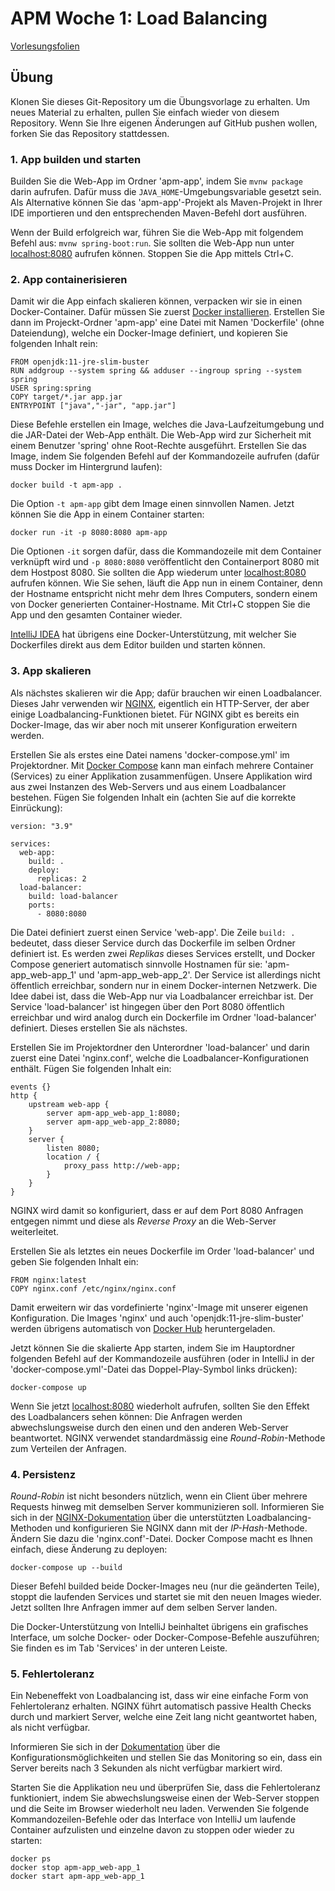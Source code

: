 # APM Woche 1: Load Balancing


[Vorlesungsfolien](Loadbalacing.pdf)


## Übung


Klonen Sie dieses Git-Repository um die Übungsvorlage zu erhalten. Um neues
Material zu erhalten, pullen Sie einfach wieder von diesem Repository. Wenn Sie
Ihre eigenen Änderungen auf GitHub pushen wollen, forken Sie das Repository
stattdessen.


### 1. App builden und starten

Builden Sie die Web-App im Ordner 'apm-app', indem Sie `mvnw package` darin
aufrufen. Dafür muss die `JAVA_HOME`-Umgebungsvariable gesetzt sein. Als
Alternative können Sie das 'apm-app'-Projekt als Maven-Projekt in Ihrer IDE
importieren und den entsprechenden Maven-Befehl dort ausführen.

Wenn der Build erfolgreich war, führen Sie die Web-App mit folgendem Befehl
aus: `mvnw spring-boot:run`. Sie sollten die Web-App nun unter
[localhost:8080](http://localhost:8080) aufrufen können. Stoppen Sie die App
mittels Ctrl+C.


### 2. App containerisieren

Damit wir die App einfach skalieren können, verpacken wir sie in einen
Docker-Container. Dafür müssen Sie zuerst
[Docker installieren](https://www.docker.com/products/docker-desktop). Erstellen
Sie dann im Projeckt-Ordner 'apm-app' eine Datei mit Namen
'Dockerfile' (ohne Dateiendung), welche ein Docker-Image definiert, und kopieren
Sie folgenden Inhalt rein:

    FROM openjdk:11-jre-slim-buster
    RUN addgroup --system spring && adduser --ingroup spring --system spring
    USER spring:spring
    COPY target/*.jar app.jar
    ENTRYPOINT ["java","-jar", "app.jar"]

Diese Befehle erstellen ein Image, welches die Java-Laufzeitumgebung und die
JAR-Datei der Web-App enthält. Die Web-App wird zur Sicherheit mit einem
Benutzer 'spring' ohne Root-Rechte ausgeführt. Erstellen Sie das Image, indem
Sie folgenden Befehl auf der Kommandozeile aufrufen (dafür muss Docker im
Hintergrund laufen):

    docker build -t apm-app .

Die Option `-t apm-app` gibt dem Image einen sinnvollen Namen. Jetzt können
Sie die App in einem Container starten:

    docker run -it -p 8080:8080 apm-app

Die Optionen `-it` sorgen dafür, dass die Kommandozeile mit dem Container
verknüpft wird und `-p 8080:8080` veröffentlicht den Containerport 8080 mit dem
Hostpost 8080. Sie sollten die App wiederum unter
[localhost:8080](http://localhost:8080) aufrufen können. Wie Sie sehen, läuft
die App nun in einem Container, denn der Hostname entspricht nicht mehr dem
Ihres Computers, sondern einem von Docker generierten Container-Hostname. Mit
Ctrl+C stoppen Sie die App und den gesamten Container wieder.

[IntelliJ IDEA](https://www.jetbrains.com/de-de/idea/) hat übrigens eine 
Docker-Unterstützung, mit welcher Sie Dockerfiles direkt aus dem Editor 
builden und starten können.


### 3. App skalieren

Als nächstes skalieren wir die App; dafür brauchen wir einen Loadbalancer. 
Dieses Jahr verwenden wir
[NGINX](https://docs.nginx.com/nginx/admin-guide/load-balancer/http-load-balancer/),
eigentlich ein HTTP-Server, der aber einige Loadbalancing-Funktionen bietet. 
Für NGINX gibt es bereits ein Docker-Image, das wir aber noch mit unserer 
Konfiguration erweitern werden.

Erstellen Sie als erstes eine Datei namens 'docker-compose.yml' im 
Projektordner. Mit [Docker Compose](https://docs.docker.com/compose/) kann 
man einfach mehrere Container (Services) zu einer Applikation zusammenfügen. 
Unsere Applikation wird aus zwei Instanzen des Web-Servers und aus einem 
Loadbalancer bestehen. Fügen Sie folgenden Inhalt ein (achten Sie auf die 
korrekte Einrückung):

    version: "3.9"
    
    services:
      web-app:
        build: .
        deploy:
          replicas: 2
      load-balancer:
        build: load-balancer
        ports:
          - 8080:8080

Die Datei definiert zuerst einen Service 'web-app'. Die Zeile `build: .` 
bedeutet, dass dieser Service durch das Dockerfile im selben Ordner definiert
ist. Es werden zwei _Replikas_ dieses Services erstellt, und Docker Compose
generiert automatisch sinnvolle Hostnamen für sie: 'apm-app_web-app_1' und
'apm-app_web-app_2'. Der Service ist allerdings nicht öffentlich erreichbar, 
sondern nur in einem Docker-internen Netzwerk. Die Idee dabei ist, dass die 
Web-App nur via Loadbalancer erreichbar ist.
Der Service 'load-balancer' ist hingegen über den Port 8080 öffentlich 
erreichbar und wird analog durch ein Dockerfile im Ordner 'load-balancer'
definiert. Dieses erstellen Sie als nächstes.

Erstellen Sie im Projektordner den Unterordner 'load-balancer' und darin zuerst 
eine Datei 'nginx.conf', welche die Loadbalancer-Konfigurationen enthält. 
Fügen Sie folgenden Inhalt ein:

    events {}
    http {
        upstream web-app {
            server apm-app_web-app_1:8080;
            server apm-app_web-app_2:8080;
        }
        server {
            listen 8080;
            location / {
                proxy_pass http://web-app;
            }
        }
    }

NGINX wird damit so konfiguriert, dass er auf dem Port 8080 Anfragen 
entgegen nimmt und diese als _Reverse Proxy_ an die Web-Server weiterleitet.

Erstellen Sie als letztes ein neues Dockerfile im Order 'load-balancer' und 
geben Sie folgenden Inhalt ein:

    FROM nginx:latest
    COPY nginx.conf /etc/nginx/nginx.conf

Damit erweitern wir das vordefinierte 'nginx'-Image mit unserer eigenen 
Konfiguration. Die Images 'nginx' und auch 'openjdk:11-jre-slim-buster' 
werden übrigens automatisch von [Docker Hub](https://hub.docker.com/) 
heruntergeladen.

Jetzt können Sie die skalierte App starten, indem Sie im Hauptordner 
folgenden Befehl auf der Kommandozeile ausführen (oder in IntelliJ in der 
'docker-compose.yml'-Datei das Doppel-Play-Symbol links drücken):

    docker-compose up

Wenn Sie jetzt [localhost:8080](http://localhost:8080) wiederholt aufrufen, 
sollten Sie den Effekt des Loadbalancers sehen können: Die Anfragen werden 
abwechslungsweise durch den einen und den anderen Web-Server beantwortet.
NGINX verwendet standardmässig eine _Round-Robin_-Methode zum Verteilen der 
Anfragen.


### 4. Persistenz

_Round-Robin_ ist nicht besonders nützlich, wenn ein Client über mehrere 
Requests hinweg mit demselben Server kommunizieren soll. Informieren Sie 
sich in der [NGINX-Dokumentation](https://docs.nginx.com/nginx/admin-guide/load-balancer/http-load-balancer/#choosing-a-load-balancing-method)
über die unterstützten Loadbalancing-Methoden und konfigurieren Sie 
NGINX dann mit der _IP-Hash_-Methode. Ändern Sie dazu die 'nginx.conf'-Datei.
Docker Compose macht es Ihnen einfach, diese Änderung zu deployen:

    docker-compose up --build

Dieser Befehl builded beide Docker-Images neu (nur die geänderten Teile), 
stoppt die laufenden Services und startet sie mit den neuen Images wieder. 
Jetzt sollten Ihre Anfragen immer auf dem selben Server landen.

Die Docker-Unterstützung von IntelliJ beinhaltet übrigens ein grafisches 
Interface, um solche Docker- oder Docker-Compose-Befehle auszuführen; Sie finden
es im Tab 'Services' in der unteren Leiste.


### 5. Fehlertoleranz

Ein Nebeneffekt von Loadbalancing ist, dass wir eine einfache Form von 
Fehlertoleranz erhalten. NGINX führt automatisch passive Health Checks durch 
und markiert Server, welche eine Zeit lang nicht geantwortet haben, als nicht
verfügbar.

Informieren Sie sich in der
[Dokumentation](https://docs.nginx.com/nginx/admin-guide/load-balancer/http-health-check/#passive-health-checks)
über die Konfigurationsmöglichkeiten und stellen Sie das Monitoring so ein, 
dass ein Server bereits nach 3 Sekunden als nicht verfügbar markiert wird.

Starten Sie die Applikation neu und überprüfen Sie, dass die Fehlertoleranz 
funktioniert, indem Sie abwechslungsweise einen der Web-Server stoppen und 
die Seite im Browser wiederholt neu laden. 
Verwenden Sie folgende Kommandozeilen-Befehle oder das Interface von 
IntelliJ um laufende Container aufzulisten und einzelne davon zu stoppen 
oder wieder zu starten:

    docker ps
    docker stop apm-app_web-app_1
    docker start apm-app_web-app_1
